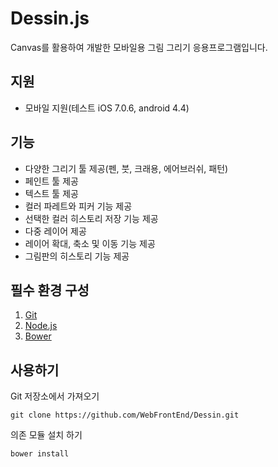# Dessin.js
Canvas를 활용하여 개발한 모바일용 그림 그리기 응용프로그램입니다.

## 지원

* 모바일 지원(테스트 iOS 7.0.6, android 4.4)

## 기능

* 다양한 그리기 툴 제공(펜, 붓, 크래용, 에어브러쉬, 패턴)
* 페인트 툴 제공
* 텍스트 툴 제공
* 컬러 파레트와 피커 기능 제공
* 선택한 컬러 히스토리 저장 기능 제공
* 다중 레이어 제공
* 레이어 확대, 축소 및 이동 기능 제공
* 그림판의 히스토리 기능 제공


## 필수 환경 구성
1. [Git](http://git-scm.com/downloads)
2. [Node.js](http://nodejs.org/)
3. [Bower](http://bower.io/)


## 사용하기

Git 저장소에서 가져오기

`git clone https://github.com/WebFrontEnd/Dessin.git`

의존 모듈 설치 하기

`bower install`
